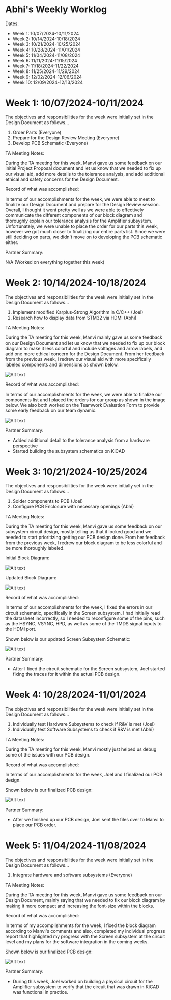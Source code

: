 # Abhi's Weekly Worklog

Dates:
- Week 1: 10/07/2024-10/11/2024
- Week 2: 10/14/2024-10/18/2024
- Week 3: 10/21/2024-10/25/2024
- Week 4: 10/28/2024-11/01/2024
- Week 5: 11/04/2024-11/08/2024
- Week 6: 11/11/2024-11/15/2024
- Week 7: 11/18/2024-11/22/2024
- Week 8: 11/25/2024-11/29/2024
- Week 9: 12/02/2024-12/06/2024
- Week 10: 12/09/2024-12/13/2024

# Week 1: 10/07/2024-10/11/2024

The objectives and responsibilities for the week were initially set in the Design Document as follows...

1. Order Parts (Everyone)
2. Prepare for the Design Review Meeting (Everyone)
3. Develop PCB Schematic (Everyone)

TA Meeting Notes:

During the TA meeting for this week, Manvi gave us some feedback on our initial Project Proposal document
and let us know that we needed to fix up our visual aid, add more details to the tolerance analysis,
and add additional ethical and safety concerns for the Design Document.

Record of what was accomplished:

In terms of our accomplishments for the week, we were able to meet to finalize our Design Document and prepare
for the Design Review session. Overall, I thought it went pretty well as we were able to effectively communicate
the different components of our block diagram and thoroughly explain our tolerance analysis for the Amplifier subsystem.
Unfortunately, we were unable to place the order for our parts this week, however we got much closer to finalizing our entire parts list.
Since we were still deciding on parts, we didn't move on to developing the PCB schematic either.

Partner Summary:

N/A (Worked on everything together this week)

# Week 2: 10/14/2024-10/18/2024

The objectives and responsibilities for the week were initially set in the Design Document as follows...

1. Implement modified Karplus-Strong Algorithm in C/C++ (Joel)
2. Research how to display data from STM32 via HDMI (Abhi)

TA Meeting Notes:

During the TA meeting for this week, Manvi mainly gave us some feedback on our Design Document and let us know that we needed to fix up our 
block diagram to make it less colorful and include voltages and arrow labels, and add one more ethical concern for the Design Document. 
From her feedback from the previous week, I redrew our visual aid with more specifically labeled components and dimensions as shown below.

![Alt text](Images/Physical-Design.png)

Record of what was accomplished:

In terms of our accomplishments for the week, we were able to finalize our components list and I placed the orders for our group as shown in the image below. We also both
worked on the Teamwork Evaluation Form to provide some early feedback on our team dynamic.

![Alt text](Images/Parts-Order.png)

Partner Summary:

- Added additional detail to the tolerance analysis from a hardware perspective
- Started building the subsystem schematics on KiCAD

# Week 3: 10/21/2024-10/25/2024

The objectives and responsibilities for the week were initially set in the Design Document as follows...

1. Solder components to PCB (Joel)
2. Configure PCB Enclosure with necessary openings (Abhi)

TA Meeting Notes:

During the TA meeting for this week, Manvi gave us some feedback on our subsystem circuit design, mostly telling us that it looked good and we needed to start prioritizing
getting our PCB design done. From her feedback from the previous week, I redrew our block diagram to be less colorful and be more thoroughly labeled.

Initial Block Diagram:

![Alt text](Images/Initial-Block-Diagram.png)

Updated Block Diagram:

![Alt text](Images/Updated-Block-Diagram.png)

Record of what was accomplished:

In terms of our accomplishments for the week, I fixed the errors in our circuit schematic, specifically in the Screen subsystem. I had initially read the datasheet incorrectly,
so I needed to reconfigure some of the pins, such as the HSYNC, VSYNC, HPD, as well as some of the TMDS signal inputs to the HDMI port.

Shown below is our updated Screen Subsystem Schematic:

![Alt text](Images/Fixed-Screen-Schematic.png)

Partner Summary:

- After I fixed the circuit schematic for the Screen subsystem, Joel started fixing the traces for it within the actual PCB design.

# Week 4: 10/28/2024-11/01/2024

The objectives and responsibilities for the week were initially set in the Design Document as follows...

1. Individually test Hardware Subsystems to check if R&V is met (Joel)
2. Individually test Software Subsystems to check if R&V is met (Abhi)

TA Meeting Notes:

During the TA meeting for this week, Manvi mostly just helped us debug some of the issues with our PCB design.

Record of what was accomplished:

In terms of our accomplishments for the week, Joel and I finalized our PCB design.

Shown below is our finalized PCB design:

![Alt text](Images/PCB-Design.png)

Partner Summary:

- After we finished up our PCB design, Joel sent the files over to Manvi to place our PCB order.

# Week 5: 11/04/2024-11/08/2024

The objectives and responsibilities for the week were initially set in the Design Document as follows...

1. Integrate hardware and software subsystems (Everyone)

TA Meeting Notes:

During the TA meeting for this week, Manvi gave us some feedback on our Design Document, mainly saying that we needed to fix
our block diagram by making it more compact and increasing the font-size within the blocks.

Record of what was accomplished:

In terms of my accomplishments for the week, I fixed the block diagram according to Manvi's comments and also, completed my individual progress
report that highlighted my progress with the Screen subsystem at the circuit level and my plans for the software integration in the coming weeks.

Shown below is our finalized PCB design:

![Alt text](Images/Final-Block-Diagram.png)

Partner Summary:

- During this week, Joel worked on building a physical circuit for the Amplifier subsystem to verify that the circuit that was drawn in KiCAD was
functional in practice. 
